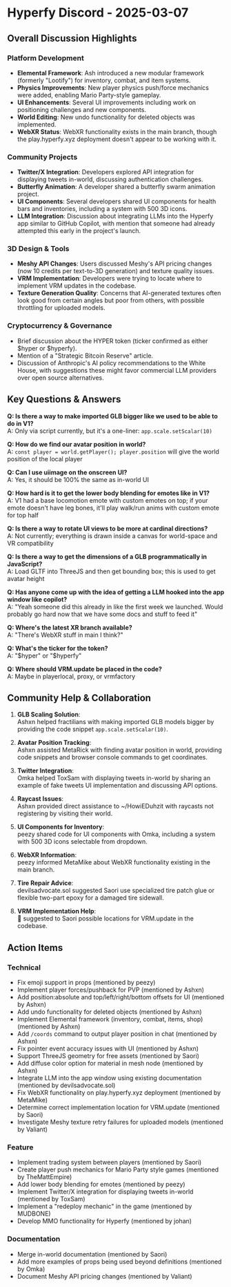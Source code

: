 # Hyperfy Discord - 2025-03-07

## Overall Discussion Highlights

### Platform Development
- **Elemental Framework**: Ash introduced a new modular framework (formerly "Lootify") for inventory, combat, and item systems.
- **Physics Improvements**: New player physics push/force mechanics were added, enabling Mario Party-style gameplay.
- **UI Enhancements**: Several UI improvements including work on positioning challenges and new components.
- **World Editing**: New undo functionality for deleted objects was implemented.
- **WebXR Status**: WebXR functionality exists in the main branch, though the play.hyperfy.xyz deployment doesn't appear to be working with it.

### Community Projects
- **Twitter/X Integration**: Developers explored API integration for displaying tweets in-world, discussing authentication challenges.
- **Butterfly Animation**: A developer shared a butterfly swarm animation project.
- **UI Components**: Several developers shared UI components for health bars and inventories, including a system with 500 3D icons.
- **LLM Integration**: Discussion about integrating LLMs into the Hyperfy app similar to GitHub Copilot, with mention that someone had already attempted this early in the project's launch.

### 3D Design & Tools
- **Meshy API Changes**: Users discussed Meshy's API pricing changes (now 10 credits per text-to-3D generation) and texture quality issues.
- **VRM Implementation**: Developers were trying to locate where to implement VRM updates in the codebase.
- **Texture Generation Quality**: Concerns that AI-generated textures often look good from certain angles but poor from others, with possible throttling for uploaded models.

### Cryptocurrency & Governance
- Brief discussion about the HYPER token (ticker confirmed as either $hyper or $hyperfy).
- Mention of a "Strategic Bitcoin Reserve" article.
- Discussion of Anthropic's AI policy recommendations to the White House, with suggestions these might favor commercial LLM providers over open source alternatives.

## Key Questions & Answers

**Q: Is there a way to make imported GLB bigger like we used to be able to do in V1?**  
A: Only via script currently, but it's a one-liner: `app.scale.setScalar(10)`

**Q: How do we find our avatar position in world?**  
A: `const player = world.getPlayer(); player.position` will give the world position of the local player

**Q: Can I use uiimage on the onscreen UI?**  
A: Yes, it should be 100% the same as in-world UI

**Q: How hard is it to get the lower body blending for emotes like in V1?**  
A: V1 had a base locomotion emote with custom emotes on top; if your emote doesn't have leg bones, it'll play walk/run anims with custom emote for top half

**Q: Is there a way to rotate UI views to be more at cardinal directions?**  
A: Not currently; everything is drawn inside a canvas for world-space and VR compatibility

**Q: Is there a way to get the dimensions of a GLB programmatically in JavaScript?**  
A: Load GLTF into ThreeJS and then get bounding box; this is used to get avatar height

**Q: Has anyone come up with the idea of getting a LLM hooked into the app window like copilot?**  
A: "Yeah someone did this already in like the first week we launched. Would probably go hard now that we have some docs and stuff to feed it"

**Q: Where's the latest XR branch available?**  
A: "There's WebXR stuff in main I think?"

**Q: What's the ticker for the token?**  
A: "$hyper" or "$hyperfy"

**Q: Where should VRM.update be placed in the code?**  
A: Maybe in playerlocal, proxy, or vrmfactory

## Community Help & Collaboration

1. **GLB Scaling Solution**:  
   Ashxn helped fractilians with making imported GLB models bigger by providing the code snippet `app.scale.setScalar(10)`.

2. **Avatar Position Tracking**:  
   Ashxn assisted MetaRick with finding avatar position in world, providing code snippets and browser console commands to get coordinates.

3. **Twitter Integration**:  
   Omka helped ToxSam with displaying tweets in-world by sharing an example of fake tweets UI implementation and discussing API options.

4. **Raycast Issues**:  
   Ashxn provided direct assistance to ~/HowiEDuhzit with raycasts not registering by visiting their world.

5. **UI Components for Inventory**:  
   peezy shared code for UI components with Omka, including a system with 500 3D icons selectable from dropdown.

6. **WebXR Information**:  
   peezy informed MetaMike about WebXR functionality existing in the main branch.

7. **Tire Repair Advice**:  
   devilsadvocate.sol suggested Saori use specialized tire patch glue or flexible two-part epoxy for a damaged tire sidewall.

8. **VRM Implementation Help**:  
   ᲼ suggested to Saori possible locations for VRM.update in the codebase.

## Action Items

### Technical
- Fix emoji support in props (mentioned by peezy)
- Implement player forces/pushback for PVP (mentioned by Ashxn)
- Add position:absolute and top/left/right/bottom offsets for UI (mentioned by Ashxn)
- Add undo functionality for deleted objects (mentioned by Ashxn)
- Implement Elemental framework (inventory, combat, items, shop) (mentioned by Ashxn)
- Add `/coords` command to output player position in chat (mentioned by Ashxn)
- Fix pointer event accuracy issues with UI (mentioned by Ashxn)
- Support ThreeJS geometry for free assets (mentioned by Saori)
- Add diffuse color option for material in mesh node (mentioned by Ashxn)
- Integrate LLM into the app window using existing documentation (mentioned by devilsadvocate.sol)
- Fix WebXR functionality on play.hyperfy.xyz deployment (mentioned by MetaMike)
- Determine correct implementation location for VRM.update (mentioned by Saori)
- Investigate Meshy texture retry failures for uploaded models (mentioned by Valiant)

### Feature
- Implement trading system between players (mentioned by Saori)
- Create player push mechanics for Mario Party style games (mentioned by TheMattEmpire)
- Add lower body blending for emotes (mentioned by peezy)
- Implement Twitter/X integration for displaying tweets in-world (mentioned by ToxSam)
- Implement a "redeploy mechanic" in the game (mentioned by MUDBONE)
- Develop MMO functionality for Hyperfy (mentioned by johan)

### Documentation
- Merge in-world documentation (mentioned by Saori)
- Add more examples of props being used beyond definitions (mentioned by Omka)
- Document Meshy API pricing changes (mentioned by Valiant)